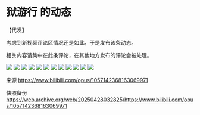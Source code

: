 # 狱游行 的动态

【代发】

考虑到新视频评论区情况还是如此，于是发布该条动态。

相关内容请集中在此条评论，在其他地方发布的评论会被处理。

![](https://raw.githubusercontent.com/bxx-114514/iming-blog/refs/heads/main/evil-of-kurogames/images/1057142368163069971/1.jpg)
![](https://raw.githubusercontent.com/bxx-114514/iming-blog/refs/heads/main/evil-of-kurogames/images/1057142368163069971/2.jpg)
![](https://raw.githubusercontent.com/bxx-114514/iming-blog/refs/heads/main/evil-of-kurogames/images/1057142368163069971/3.jpg)
![](https://raw.githubusercontent.com/bxx-114514/iming-blog/refs/heads/main/evil-of-kurogames/images/1057142368163069971/4.jpg)
![](https://raw.githubusercontent.com/bxx-114514/iming-blog/refs/heads/main/evil-of-kurogames/images/1057142368163069971/5.jpg)
![](https://raw.githubusercontent.com/bxx-114514/iming-blog/refs/heads/main/evil-of-kurogames/images/1057142368163069971/6.jpg)
![](https://raw.githubusercontent.com/bxx-114514/iming-blog/refs/heads/main/evil-of-kurogames/images/1057142368163069971/7.jpg)
![](https://raw.githubusercontent.com/bxx-114514/iming-blog/refs/heads/main/evil-of-kurogames/images/1057142368163069971/8.jpg)
![](https://raw.githubusercontent.com/bxx-114514/iming-blog/refs/heads/main/evil-of-kurogames/images/1057142368163069971/9.jpg)
![](https://raw.githubusercontent.com/bxx-114514/iming-blog/refs/heads/main/evil-of-kurogames/images/1057142368163069971/10.jpg)
![](https://raw.githubusercontent.com/bxx-114514/iming-blog/refs/heads/main/evil-of-kurogames/images/1057142368163069971/11.jpg)
![](https://raw.githubusercontent.com/bxx-114514/iming-blog/refs/heads/main/evil-of-kurogames/images/1057142368163069971/12.jpg)

来源 https://www.bilibili.com/opus/1057142368163069971

快照备份 https://web.archive.org/web/20250428032825/https://www.bilibili.com/opus/1057142368163069971
